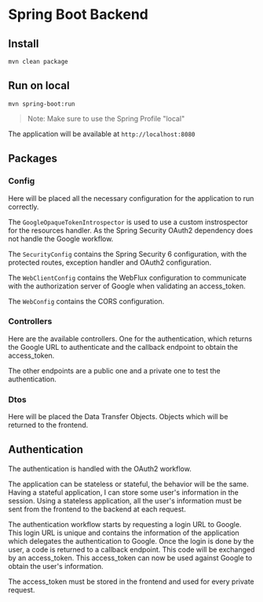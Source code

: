 # Spring Boot Backend

## Install

```
mvn clean package
```

## Run on local

```
mvn spring-boot:run
```
> Note: Make sure to use the Spring Profile "local"

The application will be available at `http://localhost:8080`

## Packages

### Config

Here will be placed all the necessary configuration for the application to run correctly.

The `GoogleOpaqueTokenIntrospector` is used to use a custom instrospector for the resources handler. As the Spring 
Security OAuth2 dependency does not handle the Google workflow.

The `SecurityConfig` contains the Spring Security 6 configuration, with the protected routes, exception handler and 
OAuth2 configuration.

The `WebClientConfig` contains the WebFlux configuration to communicate with the authorization server of Google when
validating an access_token.

The `WebConfig` contains the CORS configuration.

### Controllers

Here are the available controllers. One for the authentication, which returns the Google URL to authenticate and the
callback endpoint to obtain the access_token.

The other endpoints are a public one and a private one to test the authentication.

### Dtos

Here will be placed the Data Transfer Objects. Objects which will be returned to the frontend.

## Authentication

The authentication is handled with the OAuth2 workflow.

The application can be stateless or stateful, the behavior will be the same. Having a stateful application, I can
store some user's information in the session. Using a stateless application, all the user's information must be sent
from the frontend to the backend at each request.

The authentication workflow starts by requesting a login URL to Google. This login URL is unique and contains the 
information of the application which delegates the authentication to Google. Once the login is done by the user, a code
is returned to a callback endpoint. This code will be exchanged by an access_token. This access_token can now be used 
against Google to obtain the user's information.

The access_token must be stored in the frontend and used for every private request. 
